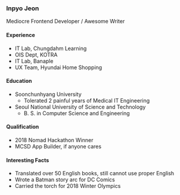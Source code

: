 ### Inpyo Jeon
Mediocre Frontend Developer / Awesome Writer

#### Experience
* IT Lab, Chungdahm Learning
* OIS Dept, KOTRA
* IT Lab, Banaple
* UX Team, Hyundai Home Shopping

#### Education
* Soonchunhyang University
  * Tolerated 2 painful years of Medical IT Engineering
* Seoul National University of Science and Technology
  * B. S. in Computer Science and Engineering

#### Qualification
* 2018 Nomad Hackathon Winner
* MCSD App Builder, if anyone cares

#### Interesting Facts
* Translated over 50 English books, still cannot use proper English
* Wrote a Batman story arc for DC Comics
* Carried the torch for 2018 Winter Olympics
